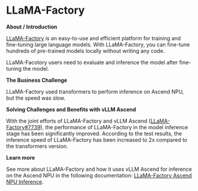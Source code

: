# LLaMA-Factory

**About / Introduction**

[LLaMA-Factory](https://github.com/hiyouga/LLaMA-Factory) is an easy-to-use and efficient platform for training and fine-tuning large language models. With LLaMA-Factory, you can fine-tune hundreds of pre-trained models locally without writing any code.

LLaMA-Facotory users need to evaluate and inference the model after fine-tuning the model.

**The Business Challenge**

LLaMA-Factory used transformers to perform inference on Ascend NPU, but the speed was slow.

**Solving Challenges and Benefits with vLLM Ascend**

With the joint efforts of LLaMA-Factory and vLLM Ascend ([LLaMA-Factory#7739](https://github.com/hiyouga/LLaMA-Factory/pull/7739)), the performance of LLaMA-Factory in the model inference stage has been significantly improved. According to the test results, the inference speed of LLaMA-Factory has been increased to 2x compared to the transformers version.

**Learn more**

See more about LLaMA-Factory and how it uses vLLM Ascend for inference on the Ascend NPU in the following documentation: [LLaMA-Factory Ascend NPU Inference](https://llamafactory.readthedocs.io/en/latest/advanced/npu_inference.html).
